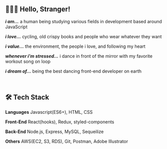 ## 🙋🏻‍♀️ Hello, Stranger!
***i am...*** a human being studying various fields in development based around JavaScript

***i love...*** cycling, old crispy books and people who wear whatever they want

***i value...*** the environment, the people i love, and following my heart

***whenever i'm stressed...*** i dance in front of the mirror with my favorite workout song on loop

***i dream of...*** being the best dancing front-end developer on earth

<br>

## 🛠 Tech Stack
**Languages** Javascript(ES6+), HTML, CSS

**Front-End** React(hooks), Redux, styled-components

**Back-End** Node.js, Express, MySQL, Sequeilize

**Others** AWS(EC2, S3, RDS), Git, Postman, Adobe Illustrator

<!---
franhhk/franhhk is a ✨ special ✨ repository because its `README.md` (this file) appears on your GitHub profile.
You can click the Preview link to take a look at your changes.
--->
